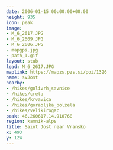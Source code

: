 ```yaml
---
date: 2006-01-15 00:00:00+00:00
height: 935
icon: peak
image:
- M_6_2617.JPG
- M_6_2609.JPG
- M_6_2606.JPG
- mapgps.jpg
- path_1.gif
layout: stub
lead: M_6_2617.JPG
maplink: https://mapzs.pzs.si/poi/1326
name: svJost
nearby:
- /hikes/golivrh_savnice
- /hikes/creta
- /hikes/krvavica
- /hikes/goraoljka_polzela
- /hikes/velikirogac
peak: 46.260617,14.910768
region: kamnik-alps
title: Saint Jost near Vransko
x: 493
y: 124
---
```

